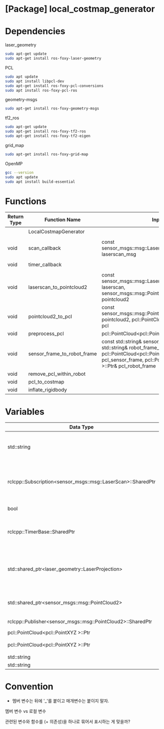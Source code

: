 # [Package] local_costmap_generator

# Dependencies

laser_geometry

```bash
sudo apt-get update
sudo apt-get install ros-foxy-laser-geometry
```

PCL

```bash
sudo apt update
sudo apt install libpcl-dev
sudo apt-get install ros-foxy-pcl-conversions
sudo apt install ros-foxy-pcl-ros
```

geometry-msgs

```bash
sudo apt-get install ros-foxy-geometry-msgs
```

tf2_ros

```bash
sudo apt-get update
sudo apt-get install ros-foxy-tf2-ros
sudo apt-get install ros-foxy-tf2-eigen
```

grid_map

```bash
sudo apt-get install ros-foxy-grid-map
```

OpenMP

```bash
gcc --version
sudo apt update
sudo apt install build-essential
```


# Functions

|Return Type|Function Name|Input|Description|Dependencies|
|---|---|---|---|---|
||LocalCostmapGenerator||생성자 함수||
|void|scan_callback|const sensor_msgs::msg::LaserScan::ConstSharedPtr laserscan_msg|LaserScan message를 subscribe할 때마다 호출되는 함수||
|void|timer_callback||일정 시간마다 호출되는 함수||
|||||
|void|laserscan_to_pointcloud2|const sensor_msgs::msg::LaserScan::ConstSharedPtr laserscan, sensor_msgs::msg::PointCloud2::SharedPtr pointcloud2|sensor_msgs::LaserScan을 sensor_msgs::PointCloud2로 변환한다.||
|void|pointcloud2_to_pcl|const sensor_msgs::msg::PointCloud2::ConstSharedPtr pointcloud2, pcl::PointCloud<pcl::PointXYZ >::Ptr pcl|sensor_msgs::PointCloud2를 pcl::PointCloud로 변환한다.|pcl_conversions, pcl_ros|
|void|preprocess_pcl|pcl::PointCloud<pcl::PointXYZ >::Ptr pcl||
|void|sensor_frame_to_robot_frame|const std::string& sensor_frame_id, const std::string& robot_frame_id, const pcl::PointCloud<pcl::PointXYZ >::ConstPtr& pcl_sensor_frame, pcl::PointCloud<pcl::PointXYZ >::Ptr& pcl_robot_frame|센서 프레임 좌표계를 로봇 프레임 좌표계로 변환한다.|geometry_msgs, tf2_ros, rclcpp, pcl_ros, Eigen|
|void|remove_pcl_within_robot||||
|void|pcl_to_costmap||||
|void|inflate_rigidbody||||

# Variables

|Data Type|Variable Name|Description|
|---|---|---|
|std::string|laserscan_topic|라이다 센서의 스캔 데이터를 수신하기 위해 토픽 이름을 저장다.|
|rclcpp::Subscription<sensor_msgs::msg::LaserScan>::SharedPtr|sub_laserscan_|토픽을 subscribe하기 위한 subscriber 객체를 나타내는 스마트 포인터|
|bool|is_laserscan_received_|LaserScan data 수신 여부|
|rclcpp::TimerBase::SharedPtr|timer_|주어진 주기마다 지정된 콜백함수를 호출하는 타이머|
|std::shared_ptr<laser_geometry::LaserProjection>|laser_projection_|laser_geometry 라이브러리에 있는 LaserProjection 클래스의 인스턴스|
|std::shared_ptr<sensor_msgs::msg::PointCloud2>|pointcloud2_|point cloud 데이터를 저장하는 스마트 포인터|
|rclcpp::Publisher<sensor_msgs::msg::PointCloud2>::SharedPtr|pub_pointcloud2_|PointCloud2 Publisher|
|pcl::PointCloud<pcl::PointXYZ >::Ptr|pcl_|PCL instance|
|pcl::PointCloud<pcl::PointXYZ >::Ptr|pcl_preprocessed_|전처리된 pcl 데이터를 저장한다.|
|std::string|robot_frame_id_||
|std::string|sensor_frame_id_||

# Convention

- 멤버 변수는 뒤에 '_'를 붙이고 매개변수는 붙이지 말자.

멤버 변수 vs 로컬 변수

관련된 변수와 함수를 (+ 의존성)을 하나로 묶어서 표시하는 게 맞을까?
